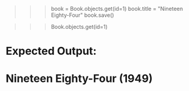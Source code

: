 >>> book = Book.objects.get(id=1)
>>> book.title = "Nineteen Eighty-Four"
>>> book.save()

>>> Book.objects.get(id=1)
# Expected Output:
# Nineteen Eighty-Four (1949)
